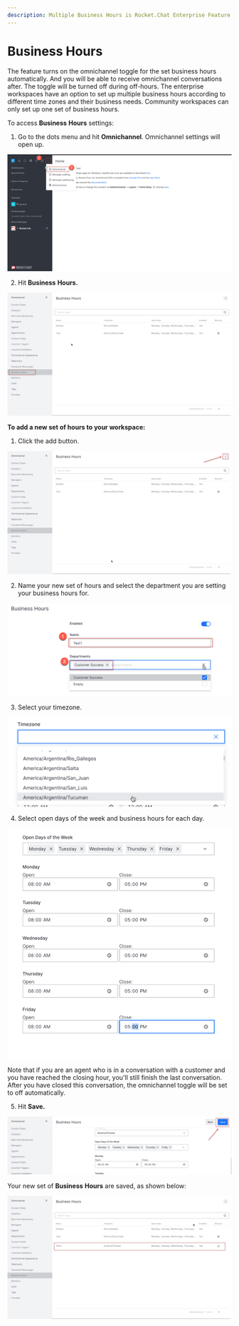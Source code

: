 ```yaml
---
description: Multiple Business Hours is Rocket.Chat Enterprise Feature
---
```


# Business Hours

The feature turns on the omnichannel toggle for the set business hours automatically. And you will be able to receive omnichannel conversations after. The toggle will be turned off during off-hours. The enterprise workspaces have an option to set up multiple business hours according to different time zones and their business needs. Community workspaces can only set up one set of business hours.

To access **Business** **Hours** settings:

1. Go to the dots menu and hit **Omnichannel**. Omnichannel settings will open up.

![](../../../.gitbook/assets/0%20%282%29.png)

2. Hit **Business** **Hours.**

![](../../../.gitbook/assets/1%20%281%29.png)

**To add a new set of hours to your workspace:**

1. Click the add button.

![](../../../.gitbook/assets/2%20%281%29.png)

2. Name your new set of hours and select the department you are setting your business hours for.

![](../../../.gitbook/assets/3%20%281%29.png)

3.  Select your timezone.

![](../../../.gitbook/assets/4%20%281%29.png)

4.  Select open days of the week and business hours for each day.

![](../../../.gitbook/assets/5%20%281%29.png)

Note that if you are an agent who is in a conversation with a customer and you have reached the closing hour, you'll still finish the last conversation. After you have closed this conversation, the omnichannel toggle will be set to off automatically.

5.  Hit **Save.**

![](../../../.gitbook/assets/6%20%281%29.png)

Your new set of **Business** **Hours** are saved, as shown below:

![](../../../.gitbook/assets/7%20%281%29.png)

